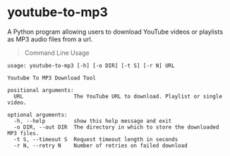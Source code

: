 # youtube-to-mp3


A Python program allowing users to download YouTube videos or playlists as MP3 audio files from a url.

> Command Line Usage

```
usage: youtube-to-mp3 [-h] [-o DIR] [-t S] [-r N] URL

Youtube To MP3 Download Tool

positional arguments:
  URL                The YouTube URL to download. Playlist or single video.

optional arguments:
  -h, --help         show this help message and exit
  -o DIR, --out DIR  The directory in which to store the downloaded MP3 files.
  -t S, --timeout S  Request timeout length in seconds
  -r N, --retry N    Number of retries on failed download
```


